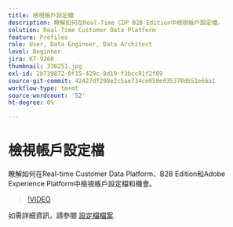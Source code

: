 ```yaml
---
title: 檢視帳戶設定檔
description: 瞭解如何在Real-Time CDP B2B Edition中檢視帳戶設定檔。
solution: Real-Time Customer Data Platform
feature: Profiles
role: User, Data Engineer, Data Architect
level: Beginner
jira: KT-9260
thumbnail: 338251.jpg
exl-id: 2b739872-0f15-429c-8d19-f3bcc81f2f89
source-git-commit: 42427df298e2c5ae734ce050e935378db51e66a1
workflow-type: tm+mt
source-wordcount: '52'
ht-degree: 0%

---
```


# 檢視帳戶設定檔

瞭解如何在Real-time Customer Data Platform、B2B Edition和Adobe Experience Platform中檢視帳戶設定檔和機會。

>[!VIDEO](https://video.tv.adobe.com/v/338251?quality=12&learn=on)

如需詳細資訊，請參閱 [設定檔檔案](https://experienceleague.adobe.com/docs/experience-platform/rtcdp/profile/profile-browse.html).
